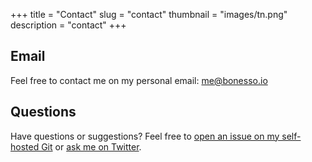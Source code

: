 +++
title = "Contact"
slug = "contact"
thumbnail = "images/tn.png"
description = "contact"
+++

## Email
Feel free to contact me on my personal email: <a href="mailto:me@bonesso.io">me@bonesso.io</a>

## Questions

Have questions or suggestions? Feel free to [open an issue on my self-hosted Git](https://git.bonesso.io/bonesso/website/issues/new) or [ask me on Twitter](https://twitter.com/bonesso).
